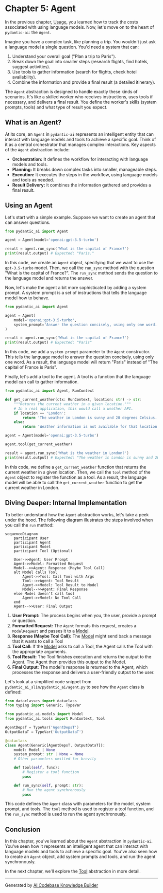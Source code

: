 # Chapter 5: Agent

In the previous chapter, [Usage](04_usage.md), you learned how to track the costs associated with using language models. Now, let's move on to the heart of `pydantic-ai`: the `Agent`.

Imagine you have a complex task, like planning a trip. You wouldn't just ask a language model a single question. You'd need a system that can:

1.  Understand your overall goal ("Plan a trip to Paris").
2.  Break down the goal into smaller steps (research flights, find hotels, suggest activities).
3.  Use tools to gather information (search for flights, check hotel availability).
4.  Combine the information and provide a final result (a detailed itinerary).

The `Agent` abstraction is designed to handle exactly these kinds of scenarios. It's like a skilled worker who receives instructions, uses tools if necessary, and delivers a final result. You define the worker's skills (system prompts, tools) and what type of result you expect.

## What is an Agent?

At its core, an `Agent` in `pydantic-ai` represents an intelligent entity that can interact with language models and tools to achieve a specific goal. Think of it as a central orchestrator that manages complex interactions. Key aspects of the `Agent` abstraction include:

*   **Orchestration:** It defines the workflow for interacting with language models and tools.
*   **Planning:** It breaks down complex tasks into smaller, manageable steps.
*   **Execution:** It executes the steps in the workflow, using language models and tools as needed.
*   **Result Delivery:** It combines the information gathered and provides a final result.

## Using an Agent

Let's start with a simple example. Suppose we want to create an agent that can answer questions.

```python
from pydantic_ai import Agent

agent = Agent(model='openai:gpt-3.5-turbo')

result = agent.run_sync('What is the capital of France?')
print(result.output) # Expected: "Paris."
```

In this code, we create an `Agent` object, specifying that we want to use the `gpt-3.5-turbo` model. Then, we call the `run_sync` method with the question "What is the capital of France?". The `run_sync` method sends the question to the language model and returns the answer.

Now, let's make the agent a bit more sophisticated by adding a system prompt. A system prompt is a set of instructions that tells the language model how to behave.

```python
from pydantic_ai import Agent

agent = Agent(
    model='openai:gpt-3.5-turbo',
    system_prompt='Answer the question concisely, using only one word.'
)

result = agent.run_sync('What is the capital of France?')
print(result.output) # Expected: "Paris"
```

In this code, we add a `system_prompt` parameter to the `Agent` constructor. This tells the language model to answer the question concisely, using only one word. As a result, the language model will return "Paris" instead of "The capital of France is Paris".

Finally, let's add a tool to the agent. A tool is a function that the language model can call to gather information.

```python
from pydantic_ai import Agent, RunContext

def get_current_weather(ctx: RunContext, location: str) -> str:
    """Returns the current weather in a given location."""
    # In a real application, this would call a weather API.
    if location == 'London':
        return 'The weather in London is sunny and 20 degrees Celsius.'
    else:
        return 'Weather information is not available for that location.'

agent = Agent(model='openai:gpt-3.5-turbo')

agent.tool(get_current_weather)

result = agent.run_sync('What is the weather in London?')
print(result.output) # Expected: "The weather in London is sunny and 20 degrees Celsius."
```

In this code, we define a `get_current_weather` function that returns the current weather in a given location. Then, we call the `tool` method of the `Agent` object to register the function as a tool. As a result, the language model will be able to call the `get_current_weather` function to get the current weather in London.

## Diving Deeper: Internal Implementation

To better understand how the `Agent` abstraction works, let's take a peek under the hood. The following diagram illustrates the steps involved when you call the `run` method:

```mermaid
sequenceDiagram
    participant User
    participant Agent
    participant Model
    participant Tool (Optional)

    User->>Agent: User Prompt
    Agent->>Model: Formatted Request
    Model-->>Agent: Response (Maybe Tool Call)
    alt Model calls Tool
        Agent->>Tool: Call Tool with Args
        Tool-->>Agent: Tool Result
        Agent->>Model: Tool Result to Model
        Model-->>Agent: Final Response
    else Model doesn't call tool
        Agent->>Model: No Tool Call
    end
    Agent-->>User: Final Output
```

1.  **User Prompt:** The process begins when you, the user, provide a prompt or question.
2.  **Formatted Request:** The `Agent` formats this request, creates a `ModelRequest` and passes it to a [Model](01_model.md).
3.  **Response (Maybe Tool Call):** The [Model](01_model.md) might send back a message that it wants to call a Tool
4.  **Tool Call:** If the [Model](01_model.md) asks to call a Tool, the Agent calls the Tool with the appropriate arguments.
5.  **Tool Result:** The Tool finishes execution and returns the output to the Agent. The Agent then provides this output to the Model.
6.  **Final Output:** The model's response is returned to the Agent, which processes the response and delivers a user-friendly output to the user.

Let's look at a simplified code snippet from `pydantic_ai_slim/pydantic_ai/agent.py` to see how the `Agent` class is defined:

```python
from dataclasses import dataclass
from typing import Generic, TypeVar

from pydantic_ai.models import Model
from pydantic_ai.tools import RunContext, Tool

AgentDepsT = TypeVar('AgentDepsT')
OutputDataT = TypeVar('OutputDataT')

@dataclass
class Agent(Generic[AgentDepsT, OutputDataT]):
    model: Model | None
    system_prompt: str | None = None
    # Other parameters omitted for brevity

    def tool(self, func):
        # Register a tool function
        pass

    def run_sync(self, prompt: str):
        # Run the agent synchronously
        pass
```

This code defines the `Agent` class with parameters for the model, system prompt, and tools. The `tool` method is used to register a tool function, and the `run_sync` method is used to run the agent synchronously.

## Conclusion

In this chapter, you've learned about the `Agent` abstraction in `pydantic-ai`. You've seen how it represents an intelligent agent that can interact with language models and tools to achieve a specific goal. You've also seen how to create an `Agent` object, add system prompts and tools, and run the agent synchronously.

In the next chapter, we'll explore the [Tool](06_tool.md) abstraction in more detail.


---

Generated by [AI Codebase Knowledge Builder](https://github.com/The-Pocket/Tutorial-Codebase-Knowledge)